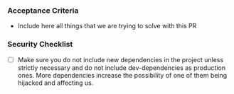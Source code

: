 ### Acceptance Criteria
- Include here all things that we are trying to solve with this PR


### Security Checklist
- [ ] Make sure you do not include new dependencies in the project unless strictly necessary and do not include dev-dependencies as production ones. More dependencies increase the possibility of one of them being hijacked and affecting us.
